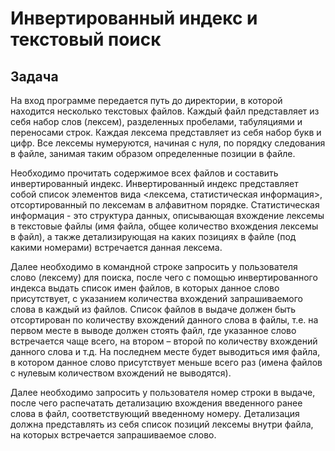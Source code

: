 # Инвертированный индекс и текстовый поиск
## Задача
На вход программе передается путь до директории, в которой находится несколько текстовых файлов. Каждый файл представляет из себя набор слов (лексем), разделенных пробелами, табуляциями и переносами строк. Каждая лексема представляет из себя набор букв и цифр. Все лексемы нумеруются, начиная с нуля, по порядку следования в файле, занимая таким образом определенные позиции в файле.

Необходимо прочитать содержимое всех файлов и составить инвертированный индекс. Инвертированный индекс представляет собой список элементов вида <лексема, статистическая информация>, отсортированный по лексемам в алфавитном порядке. Статистическая информация - это структура данных, описывающая вхождение лексемы в текстовые файлы (имя файла, общее количество вхождения лексемы в файл), а также детализирующая на каких позициях в файле (под какими номерами) встречается данная лексема.

Далее необходимо в командной строке запросить у пользователя слово (лексему) для поиска, после чего с помощью инвертированного индекса выдать список имен файлов, в которых данное слово присутствует, с указанием количества вхождений запрашиваемого слова в каждый из файлов. Список файлов в выдаче должен быть отсортирован по количеству вхождений данного слова в файлы, т.е. на первом месте в выводе должен стоять файл, где указанное слово встречается чаще всего, на втором – второй по количеству вхождений данного слова и т.д. На последнем месте будет выводиться имя файла, в котором данное слово присутствует меньше всего раз (имена файлов с нулевым количеством вхождений не выводятся).

Далее необходимо запросить у пользователя номер строки в выдаче, после чего распечатать детализацию вхождения введенного ранее слова в файл, соответствующий введенному номеру. Детализация должна представлять из себя список позиций лексемы внутри файла, на которых встречается запрашиваемое слово.
